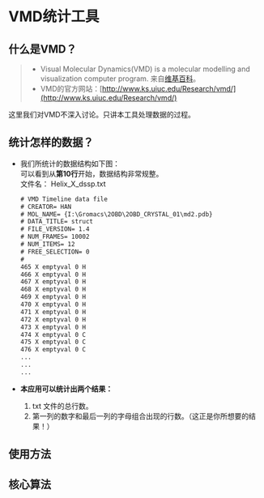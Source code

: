 # VMD统计工具
## 什么是VMD？
> * Visual Molecular Dynamics(VMD) is a molecular modelling and visualization computer program. 来自[维基百科](http://en.wikipedia.org/wiki/Visual_Molecular_Dynamics)。
> * VMD的官方网站：[http://www.ks.uiuc.edu/Research/vmd/](http://www.ks.uiuc.edu/Research/vmd/)

这里我们对VMD不深入讨论。只讲本工具处理数据的过程。
## 统计怎样的数据？
* 我们所统计的数据结构如下图：  
	可以看到从**第10行**开始，数据结构非常规整。  
	文件名： Helix_X_dssp.txt  
	```txt
	# VMD Timeline data file
	# CREATOR= HAN
	# MOL_NAME= {I:\Gromacs\2OBD\2OBD_CRYSTAL_01\md2.pdb}
	# DATA_TITLE= struct
	# FILE_VERSION= 1.4
	# NUM_FRAMES= 10002 
	# NUM_ITEMS= 12
	# FREE_SELECTION= 0
	#
	465 X emptyval 0 H
	466 X emptyval 0 H
	467 X emptyval 0 H
	468 X emptyval 0 H
	469 X emptyval 0 H
	470 X emptyval 0 H
	471 X emptyval 0 H
	472 X emptyval 0 H
	473 X emptyval 0 H
	474 X emptyval 0 C
	475 X emptyval 0 C
	476 X emptyval 0 C
	...
	...
	...
	```

* **本应用可以统计出两个结果：**
	1. txt 文件的总行数。
	2. 第一列的数字和最后一列的字母组合出现的行数。（这正是你所想要的结果！）

## 使用方法

## 核心算法


